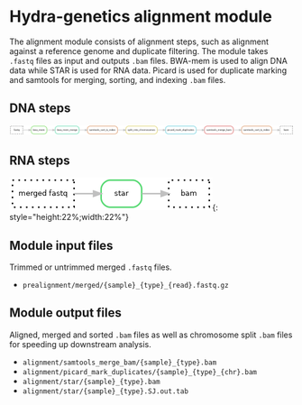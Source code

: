 # Hydra-genetics alignment module
The alignment module consists of alignment steps, such as alignment against a reference genome and duplicate filtering. The module takes `.fastq` files as input and outputs `.bam` files. BWA-mem is used to align DNA data while STAR is used for RNA data. Picard is used for duplicate marking and samtools for merging, sorting, and indexing `.bam` files.

## DNA steps

![DNA steps](images/alignment.dna.png)

## RNA steps

![RNA steps](images/alignment.rna.png){: style="height:22%;width:22%"}

## Module input files
Trimmed or untrimmed merged `.fastq` files.

* `prealignment/merged/{sample}_{type}_{read}.fastq.gz`

## Module output files
Aligned, merged and sorted `.bam` files as well as chromosome split `.bam` files for speeding up downstream analysis.

* `alignment/samtools_merge_bam/{sample}_{type}.bam`
* `alignment/picard_mark_duplicates/{sample}_{type}_{chr}.bam`
* `alignment/star/{sample}_{type}.bam`
* `alignment/star/{sample}_{type}.SJ.out.tab`
